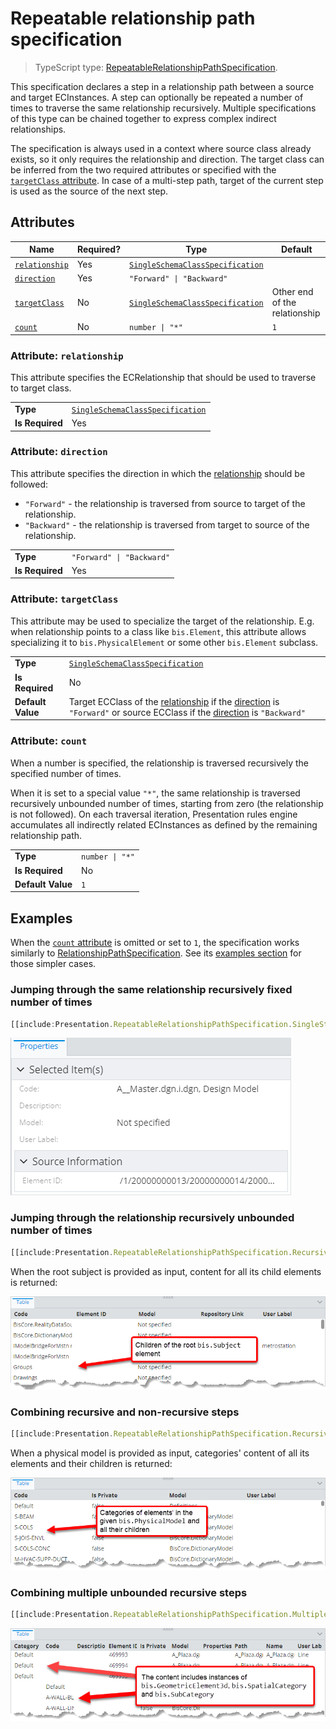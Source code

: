 # Repeatable relationship path specification

> TypeScript type: [RepeatableRelationshipPathSpecification]($presentation-common).

This specification declares a step in a relationship path between a source and target ECInstances. A step can optionally be repeated a number of times to traverse the same relationship recursively. Multiple specifications of this type can be chained together to express complex indirect relationships.

The specification is always used in a context where source class already exists, so it only requires the relationship and direction. The
target class can be inferred from the two required attributes or specified with the [`targetClass` attribute](#attribute-targetclass). In case of a
multi-step path, target of the current step is used as the source of the next step.

## Attributes

| Name                                      | Required? | Type                                                                    | Default                       |
| ----------------------------------------- | --------- | ----------------------------------------------------------------------- | ----------------------------- |
| [`relationship`](#attribute-relationship) | Yes       | [`SingleSchemaClassSpecification`](./SingleSchemaClassSpecification.md) |                               |
| [`direction`](#attribute-direction)       | Yes       | `"Forward" \| "Backward"`                                               |                               |
| [`targetClass`](#attribute-targetclass)   | No        | [`SingleSchemaClassSpecification`](./SingleSchemaClassSpecification.md) | Other end of the relationship |
| [`count`](#attribute-count)               | No        | `number \| "*"`                                                         | `1`                           |

### Attribute: `relationship`

This attribute specifies the ECRelationship that should be used to traverse to target class.

|                 |                                                                         |
| --------------- | ----------------------------------------------------------------------- |
| **Type**        | [`SingleSchemaClassSpecification`](./SingleSchemaClassSpecification.md) |
| **Is Required** | Yes                                                                     |

### Attribute: `direction`

This attribute specifies the direction in which the [relationship](#attribute-relationship) should be followed:

- `"Forward"` - the relationship is traversed from source to target of the relationship.
- `"Backward"` - the relationship is traversed from target to source of the relationship.

|                 |                           |
| --------------- | ------------------------- |
| **Type**        | `"Forward" \| "Backward"` |
| **Is Required** | Yes                       |

### Attribute: `targetClass`

This attribute may be used to specialize the target of the relationship. E.g. when relationship points to a class like `bis.Element`, this
attribute allows specializing it to `bis.PhysicalElement` or some other `bis.Element` subclass.

|                   |                                                                                                                                                                                                  |
| ----------------- | ------------------------------------------------------------------------------------------------------------------------------------------------------------------------------------------------ |
| **Type**          | [`SingleSchemaClassSpecification`](./SingleSchemaClassSpecification.md)                                                                                                                          |
| **Is Required**   | No                                                                                                                                                                                               |
| **Default Value** | Target ECClass of the [relationship](#attribute-relationship) if the [direction](#attribute-direction) is `"Forward"` or source ECClass if the [direction](#attribute-direction) is `"Backward"` |

### Attribute: `count`

When a number is specified, the relationship is traversed recursively the specified number of times.

When it is set to a special value `"*"`, the same relationship is traversed recursively unbounded number of times, starting from zero (the relationship is not followed). On each traversal iteration, Presentation rules engine accumulates all indirectly related ECInstances as defined by the remaining relationship path.

|                   |                 |
| ----------------- | --------------- |
| **Type**          | `number \| "*"` |
| **Is Required**   | No              |
| **Default Value** | `1`             |

## Examples

When the [`count` attribute](#attribute-count) is omitted or set to `1`, the specification works similarly to [RelationshipPathSpecification](./RelationshipPathSpecification.md). See its [examples section](./RelationshipPathSpecification.md#examples) for those simpler cases.

### Jumping through the same relationship recursively fixed number of times

```ts
[[include:Presentation.RepeatableRelationshipPathSpecification.SingleStepWithCount.Ruleset]]
```

![Content of the grand-parent element](./media/repeatablerelationshippathspecification-singlestep-with-count.png)

### Jumping through the relationship recursively unbounded number of times

```ts
[[include:Presentation.RepeatableRelationshipPathSpecification.RecursiveSingleStep.Ruleset]]
```

When the root subject is provided as input, content for all its child elements is returned:

![Content of all root subject's child elements](./media/repeatablerelationshippathspecification-recursivesinglestep.png)

### Combining recursive and non-recursive steps

```ts
[[include:Presentation.RepeatableRelationshipPathSpecification.RecursiveAndNonRecursiveSpecificationsCombination.Ruleset]]
```

When a physical model is provided as input, categories' content of all its elements and their children is returned:

![Categories' content of model elements and their children](./media/repeatablerelationshippathspecification-combinedsteps.png)

### Combining multiple unbounded recursive steps

```ts
[[include:Presentation.RepeatableRelationshipPathSpecification.MultipleRecursiveSpecificationsCombination.Ruleset]]
```

![Content of multiple recursive relationship steps](./media/repeatablerelationshippathspecification-combinedrecursivesteps.png)
